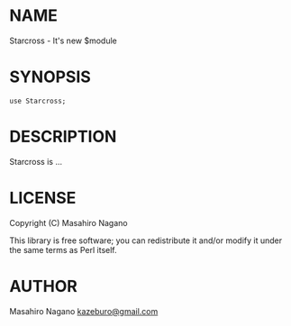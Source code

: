 # NAME

Starcross - It's new $module

# SYNOPSIS

    use Starcross;

# DESCRIPTION

Starcross is ...

# LICENSE

Copyright (C) Masahiro Nagano

This library is free software; you can redistribute it and/or modify
it under the same terms as Perl itself.

# AUTHOR

Masahiro Nagano <kazeburo@gmail.com>
